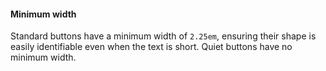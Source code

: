 #### Minimum width

Standard buttons have a minimum width of `2.25em`, ensuring their shape is easily identifiable even when the text is short. Quiet buttons have no minimum width.
